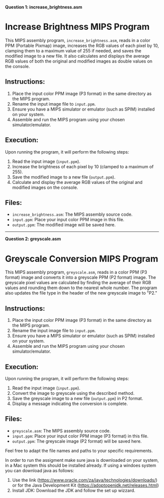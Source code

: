 **Question 1: increase_brightness.asm**

# Increase Brightness MIPS Program

This MIPS assembly program, `increase_brightness.asm`, reads in a color PPM (Portable Pixmap) image, increases the RGB values of each pixel by 10, clamping them to a maximum value of 255 if needed, and saves the modified image to a new file. It also calculates and displays the average RGB values of both the original and modified images as double values on the console.

## Instructions:

1. Place the input color PPM image (P3 format) in the same directory as the MIPS program.
2. Rename the input image file to `input.ppm`.
3. Ensure you have a MIPS simulator or emulator (such as SPIM) installed on your system.
4. Assemble and run the MIPS program using your chosen simulator/emulator.

## Execution:

Upon running the program, it will perform the following steps:

1. Read the input image (`input.ppm`).
2. Increase the brightness of each pixel by 10 (clamped to a maximum of 255).
3. Save the modified image to a new file (`output.ppm`).
4. Calculate and display the average RGB values of the original and modified images on the console.

## Files:

- `increase_brightness.asm`: The MIPS assembly source code.
- `input.ppm`: Place your input color PPM image in this file.
- `output.ppm`: The modified image will be saved here.

---

**Question 2: greyscale.asm**

# Greyscale Conversion MIPS Program

This MIPS assembly program, `greyscale.asm`, reads in a color PPM (P3 format) image and converts it into a greyscale PPM (P2 format) image. The greyscale pixel values are calculated by finding the average of their RGB values and rounding them down to the nearest whole number. The program also updates the file type in the header of the new greyscale image to "P2."

## Instructions:

1. Place the input color PPM image (P3 format) in the same directory as the MIPS program.
2. Rename the input image file to `input.ppm`.
3. Ensure you have a MIPS simulator or emulator (such as SPIM) installed on your system.
4. Assemble and run the MIPS program using your chosen simulator/emulator.

## Execution:

Upon running the program, it will perform the following steps:

1. Read the input image (`input.ppm`).
2. Convert the image to greyscale using the described method.
3. Save the greyscale image to a new file (`output.ppm`) in P2 format.
4. Display a message indicating the conversion is complete.

## Files:

- `greyscale.asm`: The MIPS assembly source code.
- `input.ppm`: Place your input color PPM image (P3 format) in this file.
- `output.ppm`: The greyscale image (P2 format) will be saved here.

Feel free to adapt the file names and paths to your specific requirements.

In order to run the assigment make sure java is downloaded on your system, in a Mac system this should be installed already. If using a windoes system you can download java as follows:

1. Use the link (https://www.oracle.com/za/java/technologies/downloads/) or for the Java Development Kit (https://adoptopenjdk.net/releases.html)
2. Install JDK: Download the JDK and follow the set up wizzard.